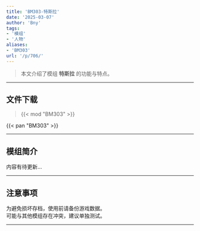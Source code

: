 ```yaml
---
title: 'BM303-特斯拉'
date: '2025-03-07'
author: 'Bny'
tags:
- '模组'
- '人物'
aliases:
- 'BM303'
url: '/p/706/'
---
```


> 本文介绍了模组 **特斯拉** 的功能与特点。

---

## 文件下载  

> {{< mod "BM303" >}}  

{{< pan "BM303" >}}  

---

## 模组简介

>  
内容有待更新...  

---

## 注意事项

>  
为避免损坏存档，使用前请备份游戏数据。  
可能与其他模组存在冲突，建议单独测试。  

---


